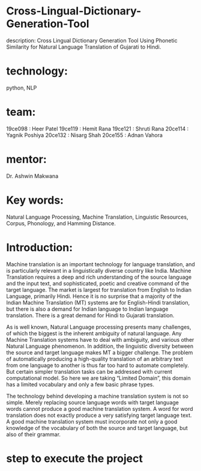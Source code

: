 # Cross-Lingual-Dictionary-Generation-Tool
description: Cross Lingual Dictionary Generation Tool Using Phonetic Similarity for Natural Language Translation of Gujarati to Hindi.

# technology:
python, NLP

# team:
19ce098 : Heer Patel
19ce119 : Hemit Rana
19ce121 : Shruti Rana
20ce114 : Yagnik Poshiya
20ce132 : Nisarg Shah
20ce155 : Adnan Vahora

# mentor:
Dr. Ashwin Makwana

# Key words: 
Natural Language Processing, Machine Translation, Linguistic Resources, Corpus, Phonology, and Hamming Distance.

# Introduction:

Machine translation is an important technology for language translation, and is particularly relevant in a linguistically diverse country like India. Machine Translation requires a deep and rich understanding of the source language and the input text, and sophisticated, poetic and creative command of the target language. The market is largest for translation from English to Indian Language, primarily Hindi. Hence it is no surprise that a majority of the Indian Machine Translation (MT) systems are for English-Hindi translation, but there is also a demand for Indian language to Indian language translation. There is a great demand for Hindi to Gujarati translation.

As is well known, Natural Language processing presents many challenges, of which the biggest is the inherent ambiguity of natural language. Any Machine Translation systems have to deal with ambiguity, and various other Natural Language phenomenon. In addition, the linguistic diversity between the source and target language makes MT a bigger challenge. The problem of automatically producing a high-quality translation of an arbitrary text from one language to another is thus far too hard to automate completely. But certain simpler translation tasks can be addressed with current computational model. So here we are taking “Limited Domain”, this domain has a limited vocabulary and only a few basic phrase types.

The technology behind developing a machine translation system is not so simple. Merely replacing source language words with target language words cannot produce a good machine translation system. A word for word translation does not exactly produce a very satisfying target language text. A good machine translation system must incorporate not only a good knowledge of the vocabulary of both the source and target language, but also of their grammar.

# step to execute the project

